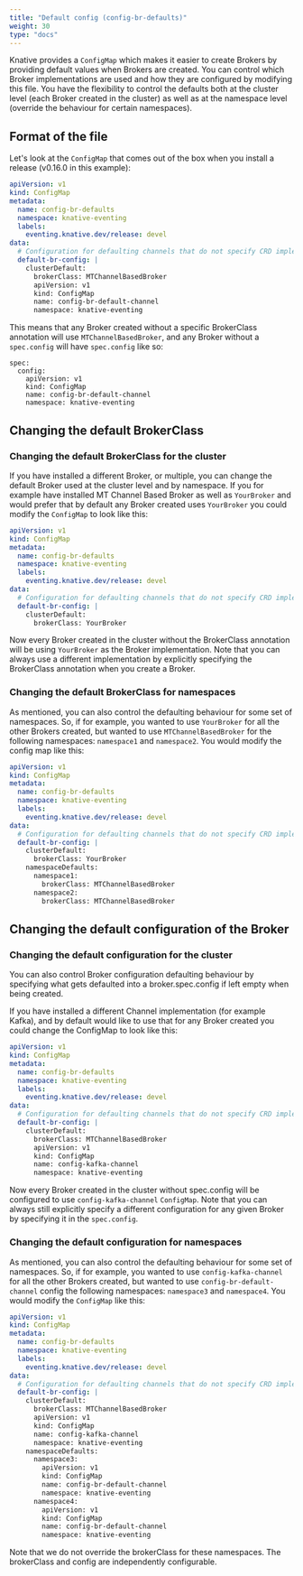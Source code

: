 ```yaml
---
title: "Default config (config-br-defaults)"
weight: 30
type: "docs"
---
```


Knative provides a `ConfigMap` which makes it easier to create Brokers by
providing default values when Brokers are created. You can control which Broker
implementations are used and how they are configured by modifying this file. You
have the flexibility to control the defaults both at the cluster level (each
Broker created in the cluster) as well as at the namespace level (override the
behaviour for certain namespaces).

## Format of the file

Let's look at the `ConfigMap` that comes out of the box when you install a
release (v0.16.0 in this example):

```yaml
apiVersion: v1
kind: ConfigMap
metadata:
  name: config-br-defaults
  namespace: knative-eventing
  labels:
    eventing.knative.dev/release: devel
data:
  # Configuration for defaulting channels that do not specify CRD implementations.
  default-br-config: |
    clusterDefault:
      brokerClass: MTChannelBasedBroker
      apiVersion: v1
      kind: ConfigMap
      name: config-br-default-channel
      namespace: knative-eventing
```

This means that any Broker created without a specific BrokerClass annotation
will use `MTChannelBasedBroker`, and any Broker without a `spec.config`
will have `spec.config` like so:

```
spec:
  config:
    apiVersion: v1
    kind: ConfigMap
    name: config-br-default-channel
    namespace: knative-eventing
```

## Changing the default BrokerClass

### Changing the default BrokerClass for the cluster

If you have installed a different Broker, or multiple, you can change the
default Broker used at the cluster level and by namespace. If you for example
have installed MT Channel Based Broker as well as `YourBroker` and would prefer
that by default any Broker created uses `YourBroker` you could modify the
`ConfigMap` to look like this:

```yaml
apiVersion: v1
kind: ConfigMap
metadata:
  name: config-br-defaults
  namespace: knative-eventing
  labels:
    eventing.knative.dev/release: devel
data:
  # Configuration for defaulting channels that do not specify CRD implementations.
  default-br-config: |
    clusterDefault:
      brokerClass: YourBroker
```

Now every Broker created in the cluster without the BrokerClass annotation will
be using `YourBroker` as the Broker implementation. Note that you can always use
a different implementation by explicitly specifying the BrokerClass annotation
when you create a Broker.

### Changing the default BrokerClass for namespaces

As mentioned, you can also control the defaulting behaviour for some set of
namespaces. So, if for example, you wanted to use `YourBroker` for all the other
Brokers created, but wanted to use `MTChannelBasedBroker` for the following
namespaces: `namespace1` and `namespace2`. You would modify the config map like
this:

```yaml
apiVersion: v1
kind: ConfigMap
metadata:
  name: config-br-defaults
  namespace: knative-eventing
  labels:
    eventing.knative.dev/release: devel
data:
  # Configuration for defaulting channels that do not specify CRD implementations.
  default-br-config: |
    clusterDefault:
      brokerClass: YourBroker
    namespaceDefaults:
      namespace1:
        brokerClass: MTChannelBasedBroker
      namespace2:
        brokerClass: MTChannelBasedBroker
```


## Changing the default configuration of the Broker

### Changing the default configuration for the cluster

You can also control Broker configuration defaulting behaviour by specifying
what gets defaulted into a broker.spec.config if left empty when being created.

If you have installed a different Channel implementation (for example Kafka),
and by default would like to use that for any Broker created you could change
the ConfigMap to look like this:

```yaml
apiVersion: v1
kind: ConfigMap
metadata:
  name: config-br-defaults
  namespace: knative-eventing
  labels:
    eventing.knative.dev/release: devel
data:
  # Configuration for defaulting channels that do not specify CRD implementations.
  default-br-config: |
    clusterDefault:
      brokerClass: MTChannelBasedBroker
      apiVersion: v1
      kind: ConfigMap
      name: config-kafka-channel
      namespace: knative-eventing
```

Now every Broker created in the cluster without spec.config will be configured
to use `config-kafka-channel` `ConfigMap`. Note that you can always still
explicitly specify a different configuration for any given Broker by specifying
it in the `spec.config`.


### Changing the default configuration for namespaces

As mentioned, you can also control the defaulting behaviour for some set of
namespaces. So, if for example, you wanted to use `config-kafka-channel` for all
the other Brokers created, but wanted to use `config-br-default-channel` config
the following namespaces: `namespace3` and `namespace4`. You would modify the
`ConfigMap` like this:


```yaml
apiVersion: v1
kind: ConfigMap
metadata:
  name: config-br-defaults
  namespace: knative-eventing
  labels:
    eventing.knative.dev/release: devel
data:
  # Configuration for defaulting channels that do not specify CRD implementations.
  default-br-config: |
    clusterDefault:
      brokerClass: MTChannelBasedBroker
      apiVersion: v1
      kind: ConfigMap
      name: config-kafka-channel
      namespace: knative-eventing
    namespaceDefaults:
      namespace3:
        apiVersion: v1
        kind: ConfigMap
        name: config-br-default-channel
        namespace: knative-eventing
      namespace4:
        apiVersion: v1
        kind: ConfigMap
        name: config-br-default-channel
        namespace: knative-eventing
```

Note that we do not override the brokerClass for these namespaces. The
brokerClass and config are independently configurable.

